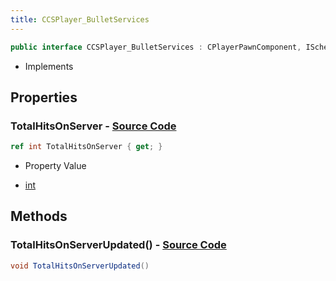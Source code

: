 ```yaml
---
title: CCSPlayer_BulletServices
---
```


```csharp
public interface CCSPlayer_BulletServices : CPlayerPawnComponent, ISchemaClass<CPlayerPawnComponent>, ISchemaClass<CCSPlayer_BulletServices>, ISchemaField, ISchemaClass, INativeHandle
```

- Implements

## Properties

### **TotalHitsOnServer** - [Source Code](https://github.com/swiftly-solution/swiftlys2/blob/main/managed/src/SwiftlyS2.Generated/Schemas/Interfaces/CCSPlayer_BulletServices.cs#L16)

```csharp
ref int TotalHitsOnServer { get; }
```

- Property Value

- [int](https://learn.microsoft.com/dotnet/api/system.int32)

## Methods

### **TotalHitsOnServerUpdated()** - [Source Code](https://github.com/swiftly-solution/swiftlys2/blob/main/managed/src/SwiftlyS2.Generated/Schemas/Interfaces/CCSPlayer_BulletServices.cs#L18)

```csharp
void TotalHitsOnServerUpdated()
```

